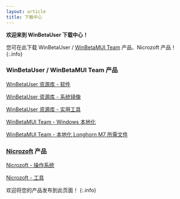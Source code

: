 ```yaml
---
layout: article
title: 下载中心
---
```


**欢迎来到 WinBetaUser 下载中心！**

您可在此下载 WinBetaUser / [WinBetaMUI Team](/winbetamui) 产品、Nicrozoft 产品！
{:.info}

### WinBetaUser / WinBetaMUI Team 产品

[WinBetaUser 资源库 - 软件](https://www.123pan.com/s/lTO8jv-1HRHA.html)

[WinBetaUser 资源库 - 系统镜像](https://www.123pan.com/s/lTO8jv-pHRHA.html)

[WinBetaUser 资源库 - 实用工具](https://www.123pan.com/s/lTO8jv-4HRHA.html)

[WinBetaMUI Team - Windows 本地化](https://www.123pan.com/s/lTO8jv-mHRHA.html)

[WinBetaMUI Team - 本地化 Longhorn M7 所需文件](https://www.123pan.com/s/lTO8jv-AHRHA.html)

### [Nicrozoft](https://nicrozoft.github.io/) 产品

[Nicrozoft - 操作系统](https://pan.huang1111.cn/s/GmNgFW)

[Nicrozoft - 工具](https://pan.huang1111.cn/s/NZGQH1)

欢迎将您的产品发布到此页面！
{:.info}